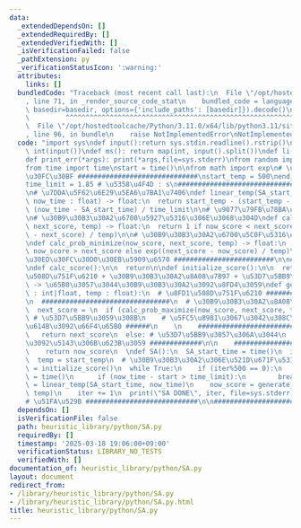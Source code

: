 ```yaml
---
data:
  _extendedDependsOn: []
  _extendedRequiredBy: []
  _extendedVerifiedWith: []
  _isVerificationFailed: false
  _pathExtension: py
  _verificationStatusIcon: ':warning:'
  attributes:
    links: []
  bundledCode: "Traceback (most recent call last):\n  File \"/opt/hostedtoolcache/Python/3.11.0/x64/lib/python3.11/site-packages/onlinejudge_verify/documentation/build.py\"\
    , line 71, in _render_source_code_stat\n    bundled_code = language.bundle(stat.path,\
    \ basedir=basedir, options={'include_paths': [basedir]}).decode()\n          \
    \         ^^^^^^^^^^^^^^^^^^^^^^^^^^^^^^^^^^^^^^^^^^^^^^^^^^^^^^^^^^^^^^^^^^^^^^^^^^^^^^^^^\n\
    \  File \"/opt/hostedtoolcache/Python/3.11.0/x64/lib/python3.11/site-packages/onlinejudge_verify/languages/python.py\"\
    , line 96, in bundle\n    raise NotImplementedError\nNotImplementedError\n"
  code: "import sys\ndef input():return sys.stdin.readline().rstrip()\ndef ii(): return\
    \ int(input())\ndef ms(): return map(int, input().split())\ndef li(): return list(map(int,input().split()))\n\
    def print_err(*args): print(*args,file=sys.stderr)\nfrom random import randrange,randint,random\n\
    from time import time\nstart = time()\n\nfrom math import exp\n# \u30D1\u30E9\u30E1\
    \u30FC\u30BF ##############################\nstart_temp = 500\nend_temp = 10\n\
    time_limit = 1.85 # \u5358\u4F4D : s\n###########################################\n\
    \n# \u7DDA\u5F62\u6E29\u5EA6\u7BA1\u7406\ndef linear_temp(SA_start_time : float,\
    \ now_time : float) -> float:\n  return start_temp - (start_temp - end_temp) *\
    \ (now_time - SA_start_time) / time_limit\n\n# \u9077\u79FB\u78BA\u7387\u95A2\u6570\
    \n# \u30B9\u30B3\u30A2\u6700\u5927\u5316\u306E\u3068\u304D\ndef calc_prob_maximize(now_score,\
    \ next_score, temp) -> float:\n  return 1 if now_score < next_score else exp((now_score\
    \ - next_score) / temp)\n\n# \u30B9\u30B3\u30A2\u6700\u5C0F\u5316\u306E\u3068\u304D\
    \ndef calc_prob_minimize(now_score, next_score, temp) -> float:\n  return 1 if\
    \ now_score > next_score else exp((next_score - now_score) / temp)\n\n# \u30B0\
    \u30ED\u30FC\u30D0\u30EB\u5909\u6570 #########################\n\n##########################################\n\
    \ndef calc_score():\n\n  return\n\ndef initialize_score():\n\n  return\n\n# \u8FD1\
    \u508D\u751F\u6210 + \u30B9\u30B3\u30A2\u8A08\u7B97 + \u53D7\u5BB9\u5224\u5B9A\
    \ -> \u65B0\u3057\u3044\u30B9\u30B3\u30A2\u3092\u8FD4\u3059\ndef generate_neighbor(now_score\
    \ : int|float, temp : float):\n  # \u8FD1\u508D\u751F\u6210 ######################\n\
    \n  ################################\n  # \u30B9\u30B3\u30A2\u8A08\u7B97 ###################\n\
    \  next_score = \n  if (calc_prob_maximize(now_score, next_score, temp) > random()):\
    \ # \u53D7\u5BB9\u3059\u308B\n    # \u5FC5\u8981\u3067\u3042\u308C\u3070\u72B6\
    \u614B\u3092\u66F4\u65B0 ######\n    \n    ###############################\n \
    \   return next_score\n  else: # \u53D7\u5BB9\u3057\u306A\u3044\n    # \u72B6\u614B\
    \u3092\u5143\u306B\u623B\u3059 #############\n\n    ##############################\n\
    \    return now_score\n  \ndef SA():\n  SA_start_time = time()\n  iter = -1\n\
    \  temp = start_temp\n  # \u30B9\u30B3\u30A2\u306E\u521D\u671F\u5316\n  now_score\
    \ = initialize_score()\n  while True:\n    if (iter%500 == 0):\n      now_time\
    \ = time()\n      if (now_time - start > time_limit):\n        break\n      temp\
    \ = linear_temp(SA_start_time, now_time)\n    now_score = generate_neighbor(now_score,\
    \ temp)\n    iter += 1\n  print(\"SA DONE\", iter, file=sys.stderr)\n\nSA()\n\n\
    # \u51FA\u529B ############################\n\n##################################"
  dependsOn: []
  isVerificationFile: false
  path: heuristic_library/python/SA.py
  requiredBy: []
  timestamp: '2025-03-18 19:06:00+09:00'
  verificationStatus: LIBRARY_NO_TESTS
  verifiedWith: []
documentation_of: heuristic_library/python/SA.py
layout: document
redirect_from:
- /library/heuristic_library/python/SA.py
- /library/heuristic_library/python/SA.py.html
title: heuristic_library/python/SA.py
---
```

